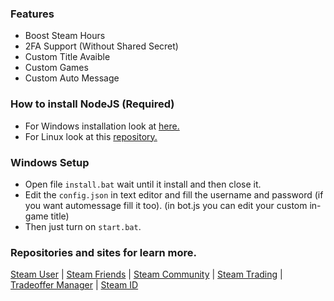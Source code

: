 ### Features
- Boost Steam Hours
- 2FA Support (Without Shared Secret)
- Custom Title Avaible 
- Custom Games
- Custom Auto Message 

### How to install NodeJS (Required)
- For Windows installation look at [here.](https://nodejs.org/en/download/)
- For Linux look at this [repository.](https://github.com/nvm-sh/nvm)

### Windows Setup
- Open file `install.bat` wait until it install and then close it.
- Edit the `config.json` in text editor and fill the username and password (if you want automessage fill it too). (in bot.js you can edit your custom in-game title)
- Then just turn on `start.bat`.

### Repositories and sites for learn more.
[Steam User](https://www.npmjs.com/package/steam-user) | [Steam Friends](https://github.com/seishun/node-steam/tree/master/lib/handlers/friends) | [Steam Community](https://github.com/DoctorMcKay/node-steamcommunity/wiki/SteamCommunity) | [Steam Trading](https://github.com/seishun/node-steam/tree/master/lib/handlers/trading) | [Tradeoffer Manager](https://github.com/DoctorMcKay/node-steam-tradeoffer-manager/wiki/TradeOfferManager) | [Steam ID](https://www.npmjs.com/package/steamid)

